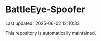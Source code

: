 # BattleEye-Spoofer

Last updated: 2025-06-02 12:10:33

This repository is automatically maintained.
